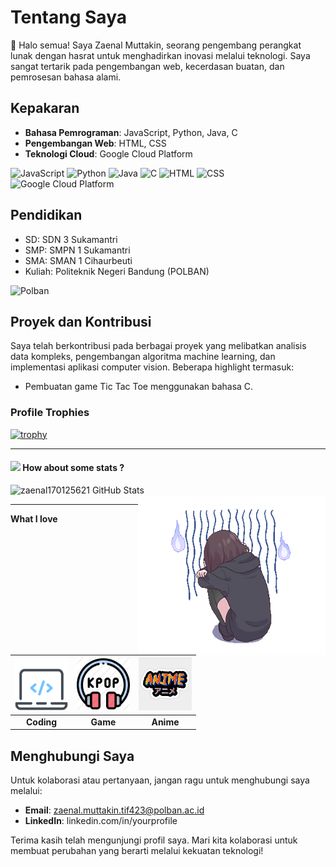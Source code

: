 # Tentang Saya

👋 Halo semua! Saya Zaenal Muttakin, seorang pengembang perangkat lunak dengan hasrat untuk menghadirkan inovasi melalui teknologi. Saya sangat tertarik pada pengembangan web, kecerdasan buatan, dan pemrosesan bahasa alami.

## Kepakaran

- **Bahasa Pemrograman**: JavaScript, Python, Java, C
- **Pengembangan Web**: HTML, CSS
- **Teknologi Cloud**: Google Cloud Platform

![JavaScript](https://img.shields.io/badge/-JavaScript-yellow)
![Python](https://img.shields.io/badge/-Python-blue)
![Java](https://img.shields.io/badge/-Java-orange)
![C](https://img.shields.io/badge/-C-green)
![HTML](https://img.shields.io/badge/-HTML-red)
![CSS](https://img.shields.io/badge/-CSS-blue)
![Google Cloud Platform](https://img.shields.io/badge/-Google_Cloud_Platform-blue)

## Pendidikan

- SD: SDN 3 Sukamantri
- SMP: SMPN 1 Sukamantri
- SMA: SMAN 1 Cihaurbeuti
- Kuliah: Politeknik Negeri Bandung (POLBAN)

![Polban](https://img.shields.io/badge/-Polban-blue)

## Proyek dan Kontribusi

Saya telah berkontribusi pada berbagai proyek yang melibatkan analisis data kompleks, pengembangan algoritma machine learning, dan implementasi aplikasi computer vision. Beberapa highlight termasuk:

- Pembuatan game Tic Tac Toe menggunakan bahasa C.

### Profile Trophies

[![trophy](https://github-profile-trophy.vercel.app/?username=zaenal170125621)](https://github.com/ryo-ma/github-profile-trophy)

----

#### <img src="https://media.giphy.com/media/VgCDAzcKvsR6OM0uWg/giphy.gif" width="50"> How about some stats ?

![zaenal170125621 GitHub Stats](https://github-readme-stats.vercel.app/api?username=zaenal170125621&show_icons=true&theme=highcontrast)<img align="right" src="https://github.com/Amchuz/Amchuz/blob/master/mess.gif" width="300" height="255">

-------

**What I love**

| <img src=https://github.com/Amchuz/Amchuz/blob/master/Coding.png width="85" height="85"> | <img src=https://github.com/Amchuz/Amchuz/blob/master/kpop.png width="85" height="85"> | <img src=https://github.com/Amchuz/Amchuz/blob/master/anime.jpg width="85" height="85"> | 
| :---: | :---: | :---: |
| <b>Coding</b> | <b>Game</b> | <b>Anime</b> |


## Menghubungi Saya

Untuk kolaborasi atau pertanyaan, jangan ragu untuk menghubungi saya melalui:

- **Email**: zaenal.muttakin.tif423@polban.ac.id
- **LinkedIn**: linkedin.com/in/yourprofile

Terima kasih telah mengunjungi profil saya. Mari kita kolaborasi untuk membuat perubahan yang berarti melalui kekuatan teknologi!
